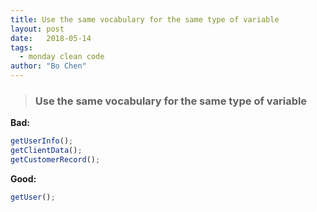 ```yaml
---
title: Use the same vocabulary for the same type of variable
layout: post
date:   2018-05-14
tags: 
  - monday clean code
author: "Bo Chen"
---
```

> ### Use the same vocabulary for the same type of variable

**Bad:**
```javascript
getUserInfo();
getClientData();
getCustomerRecord();
```

**Good:**
```javascript
getUser();
```